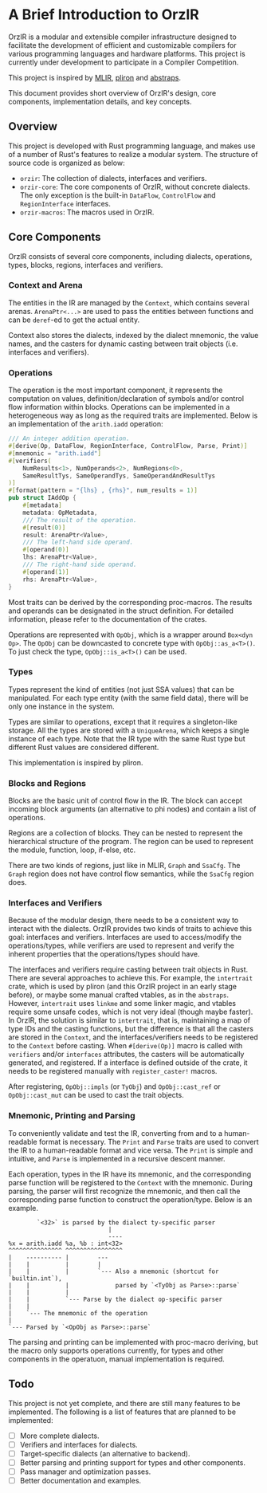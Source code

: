 # A Brief Introduction to OrzIR

OrzIR is a modular and extensible compiler infrastructure designed to facilitate the development of
efficient and customizable compilers for various programming languages and hardware platforms. This
project is currently under development to participate in a Compiler Competition.

This project is inspired by [MLIR](https://mlir.llvm.org),
[pliron](https://github.com/vaivaswatha/pliron) and [abstraps](https://github.com/femtomc/abstraps).

This document provides short overview of OrzIR's design, core components, implementation details,
and key concepts.

## Overview

This project is developed with Rust programming language, and makes use of a number of Rust's
features to realize a modular system. The structure of source code is organized as below:

- `orzir`: The collection of dialects, interfaces and verifiers.
- `orzir-core`: The core components of OrzIR, without concrete dialects. The only exception is the
  built-in `DataFlow`, `ControlFlow` and `RegionInterface` interfaces.
- `orzir-macros`: The macros used in OrzIR.

## Core Components

OrzIR consists of several core components, including dialects, operations, types, blocks, regions,
interfaces and verifiers.

### Context and Arena

The entities in the IR are managed by the `Context`, which contains several arenas. `ArenaPtr<...>`
are used to pass the entities between functions and can be `deref`-ed to get the actual entity.

Context also stores the dialects, indexed by the dialect mnemonic, the value names, and the casters
for dynamic casting between trait objects (i.e. interfaces and verifiers).

### Operations

The operation is the most important component, it represents the computation on values,
definition/declaration of symbols and/or control flow information within blocks. Operations can be
implemented in a heterogeneous way as long as the required traits are implemented. Below is an
implementation of the `arith.iadd` operation:

```rust
/// An integer addition operation.
#[derive(Op, DataFlow, RegionInterface, ControlFlow, Parse, Print)]
#[mnemonic = "arith.iadd"]
#[verifiers(
    NumResults<1>, NumOperands<2>, NumRegions<0>,
    SameResultTys, SameOperandTys, SameOperandAndResultTys
)]
#[format(pattern = "{lhs} , {rhs}", num_results = 1)]
pub struct IAddOp {
    #[metadata]
    metadata: OpMetadata,
    /// The result of the operation.
    #[result(0)]
    result: ArenaPtr<Value>,
    /// The left-hand side operand.
    #[operand(0)]
    lhs: ArenaPtr<Value>,
    /// The right-hand side operand.
    #[operand(1)]
    rhs: ArenaPtr<Value>,
}
```

Most traits can be derived by the corresponding proc-macros. The results and operands can be
designated in the struct definition. For detailed information, please refer to the documentation of
the crates.

Operations are represented with `OpObj`, which is a wrapper around `Box<dyn Op>`. The `OpObj` can be
downcasted to concrete type with `OpObj::as_a<T>()`. To just check the type, `OpObj::is_a<T>()` can
be used.

### Types

Types represent the kind of entities (not just SSA values) that can be manipulated. For each type
entity (with the same field data), there will be only one instance in the system.

Types are similar to operations, except that it requires a singleton-like storage. All the types are
stored with a `UniqueArena`, which keeps a single instance of each type. Note that the IR type with
the same Rust type but different Rust values are considered different.

This implementation is inspired by pliron.

### Blocks and Regions

Blocks are the basic unit of control flow in the IR. The block can accept incoming block arguments
(an alternative to phi nodes) and contain a list of operations.

Regions are a collection of blocks. They can be nested to represent the hierarchical structure of
the program. The region can be used to represent the module, function, loop, if-else, etc.

There are two kinds of regions, just like in MLIR, `Graph` and `SsaCfg`. The `Graph` region does
not have control flow semantics, while the `SsaCfg` region does.

### Interfaces and Verifiers

Because of the modular design, there needs to be a consistent way to interact with the dialects.
OrzIR provides two kinds of traits to achieve this goal: interfaces and verifiers. Interfaces are
used to access/modify the operations/types, while verifiers are used to represent and verify the
inherent properties that the operations/types should have.

The interfaces and verifiers require casting between trait objects in Rust. There are several
approaches to achieve this. For example, the `intertrait` crate, which is used by pliron (and this
OrzIR project in an early stage before), or maybe some manual crafted vtables, as in the `abstraps`.
However, `intertrait` uses `linkme` and some linker magic, and vtables require some unsafe codes,
which is not very ideal (though maybe faster). In OrzIR, the solution is similar to `intertrait`,
that is, maintaining a map of type IDs and the casting functions, but the difference is that all the
casters are stored in the `Context`, and the interfaces/verifiers needs to be registered to the
`Context` before casting. When `#[derive(Op)]` macro is called with `verifiers` and/or `interfaces`
attributes, the casters will be automatically generated, and registered. If a interface is defined
outside of the crate, it needs to be registered manually with `register_caster!` macros.

After registering, `OpObj::impls` (or `TyObj`) and `OpObj::cast_ref` or `OpObj::cast_mut` can be
used to cast the trait objects.

### Mnemonic, Printing and Parsing

To conveniently validate and test the IR, converting from and to a human-readable format is
necessary. The `Print` and `Parse` traits are used to convert the IR to a human-readable format and
vice versa. The `Print` is simple and intuitive, and `Parse` is implemented in a recursive descent
manner.

Each operation, types in the IR have its mnemonic, and the corresponding parse function will
be registered to the `Context` with the mnemonic. During parsing, the parser will first recognize
the mnemonic, and then call the corresponding parse function to construct the operation/type. Below
is an example.

```text
        `<32>` is parsed by the dialect ty-specific parser
                            |
                            ----
%x = arith.iadd %a, %b : int<32>
^^^^^^^^^^^^^^^ ^^^^^^^^^^^^^^^^
|    ---------- |        ---
|    |          |        |
|    |          |        `--- Also a mnemonic (shortcut for `builtin.int`), 
|    |          |             parsed by `<TyObj as Parse>::parse`
|    |          |
|    |          `--- Parse by the dialect op-specific parser
|    |
|    `--- The mnemonic of the operation
|
`--- Parsed by `<OpObj as Parse>::parse`
```

The parsing and printing can be implemented with proc-macro deriving, but the macro only supports
operations currently, for types and other components in the operatuon, manual implementation is
required.

## Todo

This project is not yet complete, and there are still many features to be implemented. The following
is a list of features that are planned to be implemented:

- [ ] More complete dialects.
- [ ] Verifiers and interfaces for dialects.
- [ ] Target-specific dialects (an alternative to backend).
- [ ] Better parsing and printing support for types and other components.
- [ ] Pass manager and optimization passes.
- [ ] Better documentation and examples.
